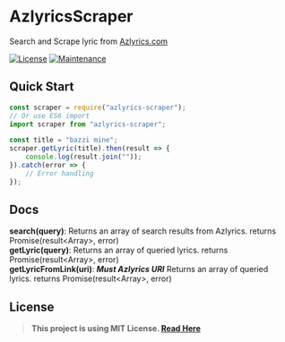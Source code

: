 # AzlyricsScraper
Search and Scrape lyric from [Azlyrics.com](https://www.azlyrics.com/)

[![License](https://img.shields.io/pypi/l/ansicolortags.svg)](https://github.com/Edqe14/AzylricsScraper/blob/master/LICENSE)
[![Maintenance](https://img.shields.io/badge/maintained-yes-green.svg)](https://github.com/Edqe14/AzylricsScraper/commit/master)

## Quick Start
```js
const scraper = require("azlyrics-scraper");
// Or use ES6 import
import scraper from "azlyrics-scraper";

const title = "bazzi mine";
scraper.getLyric(title).then(result => {
    console.log(result.join(""));
}).catch(error => {
    // Error handling
});
```

## Docs
**search(query)**: Returns an array of search results from Azlyrics. returns Promise(result\<Array\>, error)  
**getLyric(query)**: Returns an array of queried lyrics. returns Promise(result\<Array\>, error)  
**getLyricFromLink(uri)**: **_Must Azlyrics URI_** Returns an array of queried lyrics. returns Promise(result\<Array\>, error)

## License
> **This project is using MIT License. [Read Here](https://github.com/Edqe14/AzylricsScraper/blob/master/LICENSE)**